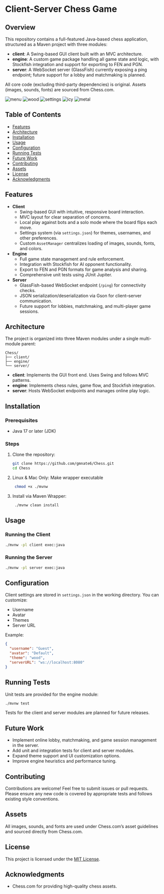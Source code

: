 # Client-Server Chess Game

## Overview

This repository contains a full-featured Java-based chess application, structured as a Maven project with three modules:

- **client**: A Swing-based GUI client built with an MVC architecture.
- **engine**: A custom game package handling all game state and logic, with Stockfish integration and support for exporting to FEN and PGN.
- **server**: A WebSocket server (GlassFish) currently exposing a ping endpoint; future support for a lobby and matchmaking is planned.

All core code (excluding third-party dependencies) is original. Assets (images, sounds, fonts) are sourced from Chess.com.

![menu](https://github.com/user-attachments/assets/e9fd6c83-a2ed-4102-beaf-36b58ff42f3b)
![wood](https://github.com/user-attachments/assets/901314c3-52d1-471f-bc16-afe17d56f145)
![settings](https://github.com/user-attachments/assets/45268e60-93a5-4b84-b28e-f8d5d51ff598)
![icy](https://github.com/user-attachments/assets/0a293072-e3c8-4b8d-a453-26d66ea47a50)
![metal](https://github.com/user-attachments/assets/b753e8a2-4253-46c0-83bd-1a3e9bdd3f06)


## Table of Contents

- [Features](#features)
- [Architecture](#architecture)
- [Installation](#installation)
- [Usage](#usage)
- [Configuration](#configuration)
- [Running Tests](#running-tests)
- [Future Work](#future-work)
- [Contributing](#contributing)
- [Assets](#assets)
- [License](#license)
- [Acknowledgments](#acknowledgments)

## Features

- **Client**
    - Swing-based GUI with intuitive, responsive board interaction.
    - MVC layout for clear separation of concerns.
    - Local play against bots and a solo mode where the board flips each move.
    - Settings system (via `settings.json`) for themes, usernames, and other preferences.
    - Custom `AssetManager` centralizes loading of images, sounds, fonts, and colors.
- **Engine**
    - Full game state management and rule enforcement.
    - Integration with Stockfish for AI opponent functionality.
    - Export to FEN and PGN formats for game analysis and sharing.
    - Comprehensive unit tests using JUnit Jupiter.
- **Server**
    - GlassFish-based WebSocket endpoint (`/ping`) for connectivity checks.
    - JSON serialization/deserialization via Gson for client–server communication.
    - Future support for lobbies, matchmaking, and multi-player game sessions.

## Architecture

The project is organized into three Maven modules under a single multi-module parent:

```
Chess/
├── client/
├── engine/
└── server/
```

- **client**: Implements the GUI front end. Uses Swing and follows MVC patterns.
- **engine**: Implements chess rules, game flow, and Stockfish integration.
- **server**: Hosts WebSocket endpoints and manages online play logic.

## Installation

### Prerequisites

- Java 17 or later (JDK)

### Steps

1. Clone the repository:
   ```bash
   git clone https://github.com/gmnate6/Chess.git
   cd Chess
   ```

2. Linux & Mac Only: Make wrapper executable
   ```bash
    chmod +x ./mvnw
   ```

3. Install via Maven Wrapper:
   ```bash
    ./mvnw clean install
   ```

## Usage

### Running the Client

```bash
./mvnw -pl client exec:java
```

### Running the Server

```bash
./mvnw -pl server exec:java
```

## Configuration

Client settings are stored in `settings.json` in the working directory. You can customize:

- Username
- Avatar
- Themes
- Server URL

Example:

```json
{
  "username": "Guest",
  "avatar": "Default",
  "theme": "wood",
  "serverURL": "ws://localhost:8080"
}
```

## Running Tests

Unit tests are provided for the engine module:

```bash
./mvnw test
```

Tests for the client and server modules are planned for future releases.

## Future Work

- Implement online lobby, matchmaking, and game session management in the server.
- Add unit and integration tests for client and server modules.
- Expand theme support and UI customization options.
- Improve engine heuristics and performance tuning.

## Contributing

Contributions are welcome! Feel free to submit issues or pull requests. Please ensure any new code is covered by appropriate tests and follows existing style conventions.

## Assets

All images, sounds, and fonts are used under Chess.com’s asset guidelines and sourced directly from Chess.com.

## License

This project is licensed under the [MIT License](LICENSE).

## Acknowledgments

- Chess.com for providing high-quality chess assets.

